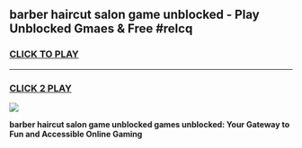
## barber haircut salon game unblocked - Play Unblocked Gmaes & Free #relcq
<h3>
<a href="https://news.freeplayer.one?title=barber_haircut_salon_game_unblocked&ref=24F">CLICK TO PLAY</a></h3>
<hr>

<h3>
<a href="https://news.freeplayer.one?title=barber_haircut_salon_game_unblocked&ref=24F">CLICK 2 PLAY</a>
  
</h3>

<a href="https://news.freeplayer.one?title=barber_haircut_salon_game_unblocked&ref=24F/"><img src="https://clearcache.store/games.png"></a>


**barber haircut salon game unblocked games unblocked: Your Gateway to Fun and Accessible Online Gaming**
